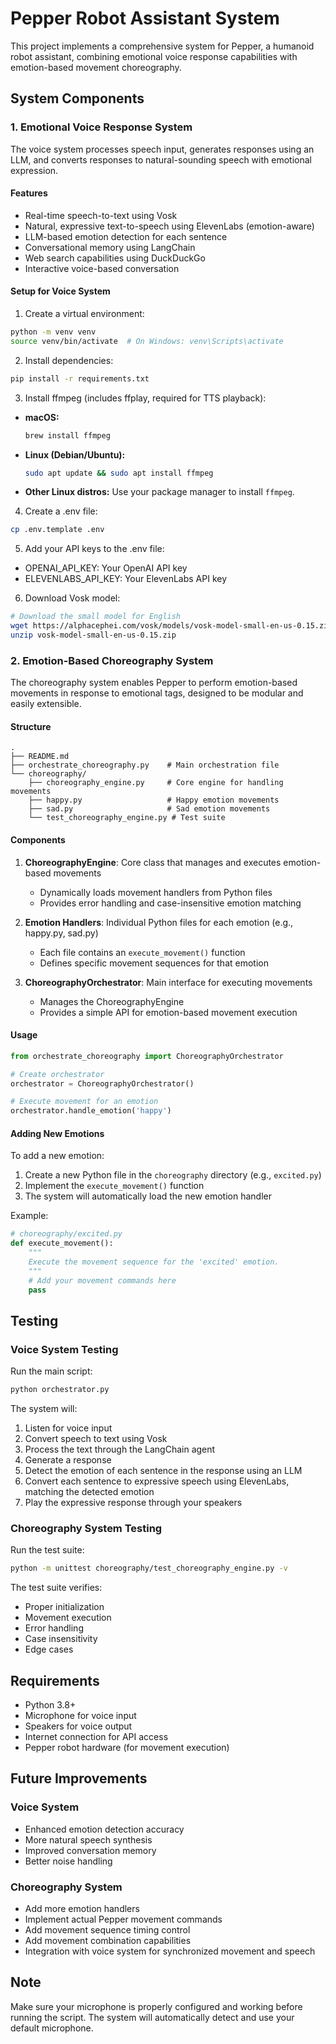 # Pepper Robot Assistant System

This project implements a comprehensive system for Pepper, a humanoid robot assistant, combining emotional voice response capabilities with emotion-based movement choreography.

## System Components

### 1. Emotional Voice Response System

The voice system processes speech input, generates responses using an LLM, and converts responses to natural-sounding speech with emotional expression.

#### Features
- Real-time speech-to-text using Vosk
- Natural, expressive text-to-speech using ElevenLabs (emotion-aware)
- LLM-based emotion detection for each sentence
- Conversational memory using LangChain
- Web search capabilities using DuckDuckGo
- Interactive voice-based conversation

#### Setup for Voice System

1. Create a virtual environment:
```bash
python -m venv venv
source venv/bin/activate  # On Windows: venv\Scripts\activate
```

2. Install dependencies:
```bash
pip install -r requirements.txt
```

3. Install ffmpeg (includes ffplay, required for TTS playback):
- **macOS:**
  ```bash
  brew install ffmpeg
  ```
- **Linux (Debian/Ubuntu):**
  ```bash
  sudo apt update && sudo apt install ffmpeg
  ```
- **Other Linux distros:**
  Use your package manager to install `ffmpeg`.

4. Create a .env file:
```bash
cp .env.template .env
```

5. Add your API keys to the .env file:
- OPENAI_API_KEY: Your OpenAI API key
- ELEVENLABS_API_KEY: Your ElevenLabs API key

6. Download Vosk model:
```bash
# Download the small model for English
wget https://alphacephei.com/vosk/models/vosk-model-small-en-us-0.15.zip
unzip vosk-model-small-en-us-0.15.zip
```

### 2. Emotion-Based Choreography System

The choreography system enables Pepper to perform emotion-based movements in response to emotional tags, designed to be modular and easily extensible.

#### Structure
```
.
├── README.md
├── orchestrate_choreography.py    # Main orchestration file
└── choreography/
    ├── choreography_engine.py     # Core engine for handling movements
    ├── happy.py                   # Happy emotion movements
    ├── sad.py                     # Sad emotion movements
    └── test_choreography_engine.py # Test suite
```

#### Components

1. **ChoreographyEngine**: Core class that manages and executes emotion-based movements
   - Dynamically loads movement handlers from Python files
   - Provides error handling and case-insensitive emotion matching

2. **Emotion Handlers**: Individual Python files for each emotion (e.g., happy.py, sad.py)
   - Each file contains an `execute_movement()` function
   - Defines specific movement sequences for that emotion

3. **ChoreographyOrchestrator**: Main interface for executing movements
   - Manages the ChoreographyEngine
   - Provides a simple API for emotion-based movement execution

#### Usage

```python
from orchestrate_choreography import ChoreographyOrchestrator

# Create orchestrator
orchestrator = ChoreographyOrchestrator()

# Execute movement for an emotion
orchestrator.handle_emotion('happy')
```

#### Adding New Emotions

To add a new emotion:
1. Create a new Python file in the `choreography` directory (e.g., `excited.py`)
2. Implement the `execute_movement()` function
3. The system will automatically load the new emotion handler

Example:
```python
# choreography/excited.py
def execute_movement():
    """
    Execute the movement sequence for the 'excited' emotion.
    """
    # Add your movement commands here
    pass
```

## Testing

### Voice System Testing
Run the main script:
```bash
python orchestrator.py
```

The system will:
1. Listen for voice input
2. Convert speech to text using Vosk
3. Process the text through the LangChain agent
4. Generate a response
5. Detect the emotion of each sentence in the response using an LLM
6. Convert each sentence to expressive speech using ElevenLabs, matching the detected emotion
7. Play the expressive response through your speakers

### Choreography System Testing
Run the test suite:
```bash
python -m unittest choreography/test_choreography_engine.py -v
```

The test suite verifies:
- Proper initialization
- Movement execution
- Error handling
- Case insensitivity
- Edge cases

## Requirements

- Python 3.8+
- Microphone for voice input
- Speakers for voice output
- Internet connection for API access
- Pepper robot hardware (for movement execution)

## Future Improvements

### Voice System
- Enhanced emotion detection accuracy
- More natural speech synthesis
- Improved conversation memory
- Better noise handling

### Choreography System
- Add more emotion handlers
- Implement actual Pepper movement commands
- Add movement sequence timing control
- Add movement combination capabilities
- Integration with voice system for synchronized movement and speech

## Note

Make sure your microphone is properly configured and working before running the script. The system will automatically detect and use your default microphone. 